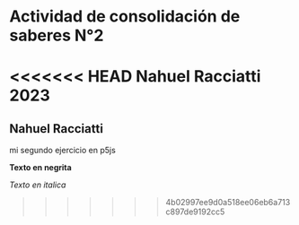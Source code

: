 # Actividad de consolidación de saberes N°2
<<<<<<< HEAD
Nahuel Racciatti
2023
=======

## Nahuel Racciatti

mi segundo ejercicio en p5js

**Texto en negrita**

_Texto en italica_
>>>>>>> 4b02997ee9d0a518ee06eb6a713c897de9192cc5
